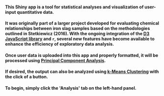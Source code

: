 #### **This Shiny app is a tool for statistical analyses and visualization of user-input quantitative data.**  

#### It was originally part of a larger project developed for evaluating chemical relationships between iron slag samples based on the methodologies outlined in Stetkiewicz (2016).  With the ongoing integration of the [D3 JavaScript library](https://d3js.org) and `r`, several new features have become available to enhance the efficiency of exploratory data analysis.

#### Once user data is uploaded into this app and properly formatted, it will be processed using [Principal Component Analysis](https://en.wikipedia.org/wiki/Principal_component_analysis).

#### If desired, the output can also be analyzed using [k-Means Clustering](https://en.wikipedia.org/wiki/K-means_clustering) with the click of a button.  

#### To begin, simply click the 'Analysis' tab on the left-hand panel.